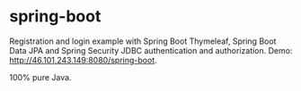 # spring-boot
Registration and login example with Spring Boot Thymeleaf, Spring Boot Data JPA and Spring Security JDBC authentication and authorization. Demo: http://46.101.243.149:8080/spring-boot.

100% pure Java. 
